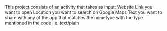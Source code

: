 This project consists of an activity that takes as input:
Website Link you want to open
Location you want to search on Google Maps
Text you want to share with any of the app that matches the mimetype with the type mentioned in the code i.e. text/plain
